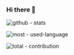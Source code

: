 ### Hi there 👋

<!--
**omitchen/omitchen** is a ✨ _special_ ✨ repository because its `README.md` (this file) appears on your GitHub profile.

Here are some ideas to get you started:

- 🔭 I’m currently working on ...
- 🌱 I’m currently learning ...
- 👯 I’m looking to collaborate on ...
- 🤔 I’m looking for help with ...
- 💬 Ask me about ...
- 📫 How to reach me: ...
- 😄 Pronouns: ...
- ⚡ Fun fact: ...
-->


![github - stats](https://github-readme-stats.vercel.app/api?username=omitchen&theme=dark&show_icons=true)

![most - used-language](https://github-readme-stats.vercel.app/api/top-langs/?username=omitchen&layout=compact&hide=html&theme=dark)

![total - contribution](https://github-readme-streak-stats.herokuapp.com/?user=omitchen&theme=highcontrast)
